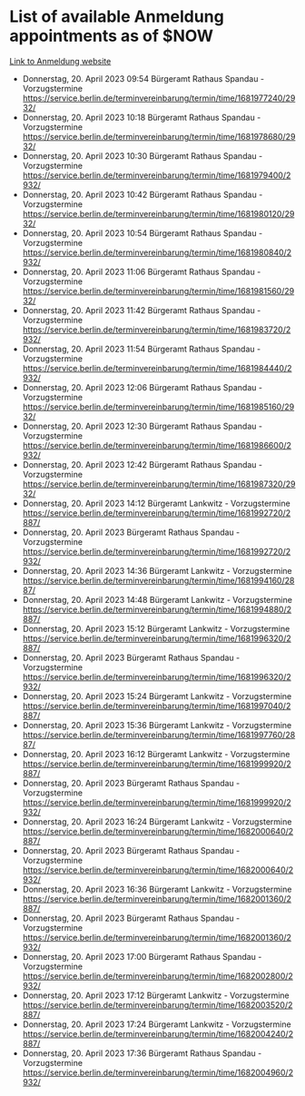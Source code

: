# List of available Anmeldung appointments as of $NOW
[Link to Anmeldung website](https://service.berlin.de/terminvereinbarung/termin/tag.php?termin=1&anliegen[]=120686&dienstleisterlist=122210,122217,327316,122219,327312,122227,327314,122231,327346,122243,327348,122254,122252,329742,122260,329745,122262,329748,122271,327278,122273,327274,122277,327276,330436,122280,327294,122282,327290,122284,327292,122291,327270,122285,327266,122286,327264,122296,327268,150230,329760,122297,327286,122294,327284,122312,329763,122314,329775,122304,327330,122311,327334,122309,327332,317869,122281,327352,122279,329772,122283,122276,327324,122274,327326,122267,329766,122246,327318,122251,327320,122257,327322,122208,327298,122226,327300&herkunft=http%3A%2F%2Fservice.berlin.de%2Fdienstleistung%2F120686%2F)
- Donnerstag, 20. April 2023 09:54 Bürgeramt Rathaus Spandau - Vorzugstermine https://service.berlin.de/terminvereinbarung/termin/time/1681977240/2932/
- Donnerstag, 20. April 2023 10:18 Bürgeramt Rathaus Spandau - Vorzugstermine https://service.berlin.de/terminvereinbarung/termin/time/1681978680/2932/
- Donnerstag, 20. April 2023 10:30 Bürgeramt Rathaus Spandau - Vorzugstermine https://service.berlin.de/terminvereinbarung/termin/time/1681979400/2932/
- Donnerstag, 20. April 2023 10:42 Bürgeramt Rathaus Spandau - Vorzugstermine https://service.berlin.de/terminvereinbarung/termin/time/1681980120/2932/
- Donnerstag, 20. April 2023 10:54 Bürgeramt Rathaus Spandau - Vorzugstermine https://service.berlin.de/terminvereinbarung/termin/time/1681980840/2932/
- Donnerstag, 20. April 2023 11:06 Bürgeramt Rathaus Spandau - Vorzugstermine https://service.berlin.de/terminvereinbarung/termin/time/1681981560/2932/
- Donnerstag, 20. April 2023 11:42 Bürgeramt Rathaus Spandau - Vorzugstermine https://service.berlin.de/terminvereinbarung/termin/time/1681983720/2932/
- Donnerstag, 20. April 2023 11:54 Bürgeramt Rathaus Spandau - Vorzugstermine https://service.berlin.de/terminvereinbarung/termin/time/1681984440/2932/
- Donnerstag, 20. April 2023 12:06 Bürgeramt Rathaus Spandau - Vorzugstermine https://service.berlin.de/terminvereinbarung/termin/time/1681985160/2932/
- Donnerstag, 20. April 2023 12:30 Bürgeramt Rathaus Spandau - Vorzugstermine https://service.berlin.de/terminvereinbarung/termin/time/1681986600/2932/
- Donnerstag, 20. April 2023 12:42 Bürgeramt Rathaus Spandau - Vorzugstermine https://service.berlin.de/terminvereinbarung/termin/time/1681987320/2932/
- Donnerstag, 20. April 2023 14:12 Bürgeramt Lankwitz - Vorzugstermine https://service.berlin.de/terminvereinbarung/termin/time/1681992720/2887/
- Donnerstag, 20. April 2023  Bürgeramt Rathaus Spandau - Vorzugstermine https://service.berlin.de/terminvereinbarung/termin/time/1681992720/2932/
- Donnerstag, 20. April 2023 14:36 Bürgeramt Lankwitz - Vorzugstermine https://service.berlin.de/terminvereinbarung/termin/time/1681994160/2887/
- Donnerstag, 20. April 2023 14:48 Bürgeramt Lankwitz - Vorzugstermine https://service.berlin.de/terminvereinbarung/termin/time/1681994880/2887/
- Donnerstag, 20. April 2023 15:12 Bürgeramt Lankwitz - Vorzugstermine https://service.berlin.de/terminvereinbarung/termin/time/1681996320/2887/
- Donnerstag, 20. April 2023  Bürgeramt Rathaus Spandau - Vorzugstermine https://service.berlin.de/terminvereinbarung/termin/time/1681996320/2932/
- Donnerstag, 20. April 2023 15:24 Bürgeramt Lankwitz - Vorzugstermine https://service.berlin.de/terminvereinbarung/termin/time/1681997040/2887/
- Donnerstag, 20. April 2023 15:36 Bürgeramt Lankwitz - Vorzugstermine https://service.berlin.de/terminvereinbarung/termin/time/1681997760/2887/
- Donnerstag, 20. April 2023 16:12 Bürgeramt Lankwitz - Vorzugstermine https://service.berlin.de/terminvereinbarung/termin/time/1681999920/2887/
- Donnerstag, 20. April 2023  Bürgeramt Rathaus Spandau - Vorzugstermine https://service.berlin.de/terminvereinbarung/termin/time/1681999920/2932/
- Donnerstag, 20. April 2023 16:24 Bürgeramt Lankwitz - Vorzugstermine https://service.berlin.de/terminvereinbarung/termin/time/1682000640/2887/
- Donnerstag, 20. April 2023  Bürgeramt Rathaus Spandau - Vorzugstermine https://service.berlin.de/terminvereinbarung/termin/time/1682000640/2932/
- Donnerstag, 20. April 2023 16:36 Bürgeramt Lankwitz - Vorzugstermine https://service.berlin.de/terminvereinbarung/termin/time/1682001360/2887/
- Donnerstag, 20. April 2023  Bürgeramt Rathaus Spandau - Vorzugstermine https://service.berlin.de/terminvereinbarung/termin/time/1682001360/2932/
- Donnerstag, 20. April 2023 17:00 Bürgeramt Rathaus Spandau - Vorzugstermine https://service.berlin.de/terminvereinbarung/termin/time/1682002800/2932/
- Donnerstag, 20. April 2023 17:12 Bürgeramt Lankwitz - Vorzugstermine https://service.berlin.de/terminvereinbarung/termin/time/1682003520/2887/
- Donnerstag, 20. April 2023 17:24 Bürgeramt Lankwitz - Vorzugstermine https://service.berlin.de/terminvereinbarung/termin/time/1682004240/2887/
- Donnerstag, 20. April 2023 17:36 Bürgeramt Rathaus Spandau - Vorzugstermine https://service.berlin.de/terminvereinbarung/termin/time/1682004960/2932/
